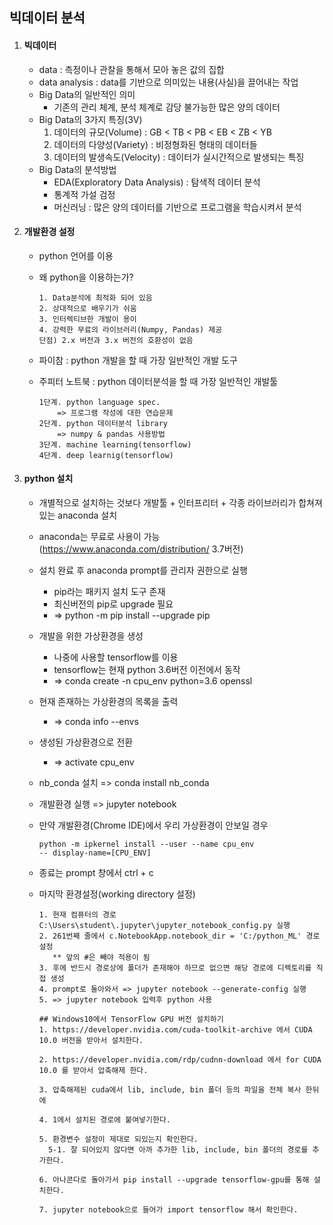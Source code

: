 ## 빅데이터 분석

1. #### 빅데이터

   - data : 측정이나 관찰을 통해서 모아 놓은 값의 집합
   - data analysis : data를 기반으로 의미있는 내용(사실)을 끌어내는 작업
   - Big Data의 일반적인 의미
     - 기존의 관리 체계, 분석 체계로 감당 불가능한 많은 양의 데이터
   - Big Data의 3가지 특징(3V)
     1.  데이터의 규모(Volume) : GB < TB < PB < EB < ZB < YB
     2.  데이터의 다양성(Variety) : 비정형화된 형태의 데이터들
     3.  데이터의 발생속도(Velocity) : 데이터가 실시간적으로 발생되는 특징
   - Big Data의 분석방법
     - EDA(Exploratory Data Analysis) : 탐색적 데이터 분석
     - 통계적 가설 검정
     - 머신러닝 : 많은 양의 데이터를 기반으로 프로그램을 학습시켜서 분석

2. #### 개발환경 설정

   - python 언어를 이용

   - 왜 python을 이용하는가?

     ```
     1. Data분석에 최적화 되어 있음
     2. 상대적으로 배우기가 쉬움
     3. 인터렉티브한 개발이 용이
     4. 강력한 무료의 라이브러리(Numpy, Pandas) 제공
     단점) 2.x 버전과 3.x 버전의 호환성이 없음
     ```

   - 파이참 : python 개발을 할 때 가장 일반적인 개발 도구

   - 주피터 노트북 : python 데이터분석을 할 때 가장 일반적인 개발툴

     ```
     1단계. python language spec.
         => 프로그램 작성에 대한 연습문제
     2단계. python 데이터분석 library
         => numpy & pandas 사용방법
     3단계. machine learning(tensorflow)
     4단계. deep learnig(tensorflow)
     ```

3. #### python 설치

   - 개별적으로 설치하는 것보다 개발툴 + 인터프리터 + 각종 라이브러리가 합쳐져 있는 anaconda 설치

   - anaconda는 무료로 사용이 가능 (https://www.anaconda.com/distribution/ 3.7버전)

   - 설치 완료 후 anaconda prompt를 관리자 권한으로 실행

     - pip라는 패키지 설치 도구 존재
     - 최신버전의 pip로 upgrade 필요
     - => python -m pip install --upgrade pip

   - 개발을 위한 가상환경을 생성

     - 나중에 사용할 tensorflow를 이용
     - tensorflow는 현재 python 3.6버전 이전에서 동작
     - => conda create -n cpu_env python=3.6 openssl

   - 현재 존재하는 가상환경의 목록을 출력

     - => conda info --envs

   - 생성된 가상환경으로 전환

     - => activate cpu_env

   - nb_conda 설치 => conda install nb_conda

   - 개발환경 실행 => jupyter notebook

   - 만약 개발환경(Chrome IDE)에서 우리 가상환경이 안보일 경우

     ```
     python -m ipkernel install --user --name cpu_env
     -- display-name=[CPU_ENV]
     ```

   - 종료는 prompt 창에서 ctrl + c

   - 마지막 환경설정(working directory 설정)

     ```
     1. 현재 컴퓨터의 경로 C:\Users\student\.jupyter\jupyter_notebook_config.py 실행
     2. 261번째 줄에서 c.NotebookApp.notebook_dir = 'C:/python_ML' 경로 설정
     	** 앞의 #은 빼야 적용이 됨
     3. 후에 반드시 경로상에 폴더가 존재해야 하므로 없으면 해당 경로에 디렉토리를 직접 생성
     4. prompt로 돌아와서 => jupyter notebook --generate-config 실행
     5. => jupyter notebook 입력후 python 사용
     ```
     ```
     ## Windows10에서 TensorFlow GPU 버전 설치하기
     1. https://developer.nvidia.com/cuda-toolkit-archive 에서 CUDA 10.0 버전을 받아서 설치한다.
     
     2. https://developer.nvidia.com/rdp/cudnn-download 에서 for CUDA 10.0 를 받아서 압축해제 한다.
     
     3. 압축해제된 cuda에서 lib, include, bin 폴더 등의 파일을 전체 복사 한뒤에
     
     4. 1에서 설치된 경로에 붙여넣기한다.
     
     5. 환경변수 설정이 제대로 되있는지 확인한다.
       5-1. 잘 되어있지 않다면 아까 추가한 lib, include, bin 폴더의 경로를 추가한다.
       
     6. 아나콘다로 돌아가서 pip install --upgrade tensorflow-gpu를 통해 설치한다.
     
     7. jupyter notebook으로 들어가 import tensorflow 해서 확인한다.
     ```
